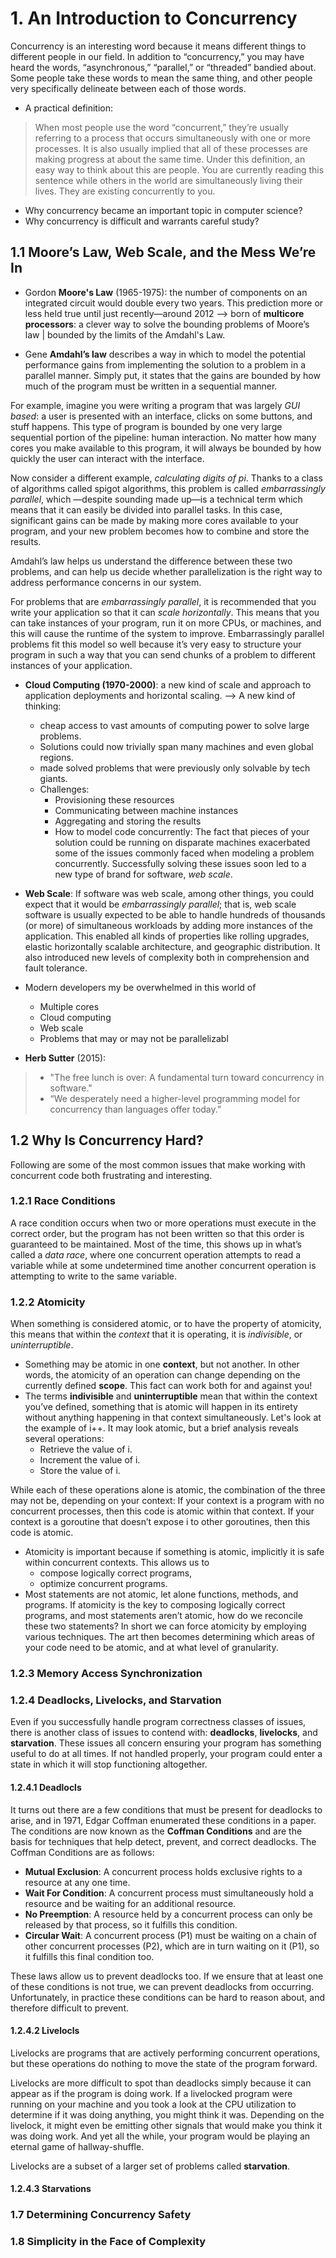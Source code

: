 # **1. An Introduction to Concurrency**

Concurrency is an interesting word because it means different things to different people in our field. In addition to “concurrency,” you may have heard the words, “asynchronous,” “parallel,” or “threaded” bandied about. Some people take these words to mean the same thing, and other people very specifically delineate between each of
those words.

- A practical definition:

>
> When most people use the word “concurrent,” they’re usually referring to a process that occurs simultaneously with one or more processes. It is also usually implied that all of these processes are making progress at about the same time. Under this definition, an easy way to think about this are people. You are currently reading this sentence while others in the world are simultaneously living their lives. They are existing concurrently to you.
>

- Why concurrency became an important topic in computer science?
- Why concurrency is difficult and warrants careful study?

## **1.1 Moore’s Law, Web Scale, and the Mess We’re In**

- Gordon **Moore's Law** (1965-1975): the number of components on an integrated circuit would double every two years. This prediction more or less held true until just recently—around 2012 --> born of **multicore processors**: a clever way to solve the bounding problems of Moore’s law | bounded by the limits of the Amdahl's Law. 

- Gene **Amdahl’s law** describes a way in which to model the potential performance gains from implementing the solution to a problem in a parallel manner. Simply put, it states that the gains are bounded by how much of the program must be written in a sequential manner.


For example, imagine you were writing a program that was largely *GUI based*: a user is presented with an interface, clicks on some buttons, and stuff happens. This type of program is bounded by one very large sequential portion of the pipeline: human interaction. No matter how many cores you make available to this program, it will always be bounded by how quickly the user can interact with the interface.


Now consider a different example, *calculating digits of pi*. Thanks to a class of algorithms called spigot algorithms, this problem is called *embarrassingly parallel*, which —despite sounding made up—is a technical term which means that it can easily be divided into parallel tasks. In this case, significant gains can be made by making more cores available to your program, and your new problem becomes how to combine and store the results.

Amdahl’s law helps us understand the difference between these two problems, and can help us decide whether parallelization is the right way to address performance concerns in our system.

For problems that are *embarrassingly parallel*, it is recommended that you write your application so that it can *scale horizontally*. This means that you can take instances of your program, run it on more CPUs, or machines, and this will cause the runtime of the system to improve. Embarrassingly parallel problems fit this model so well because it’s very easy to structure your program in such a way that you can send chunks of a problem to different instances of your application.

- **Cloud Computing (1970-2000)**: a new kind of scale and approach to application deployments and horizontal 
scaling. --> A new kind of thinking: 
  - cheap access to vast amounts of computing power to solve large problems.
  - Solutions could now trivially span many machines and even global regions.
  - made solved problems that were previously only solvable by tech giants.
  - Challenges:
    - Provisioning these resources
    - Communicating between machine instances
    - Aggregating and storing the results
    - How to model code concurrently: The fact that pieces of your solution could be running on disparate machines exacerbated some of the issues commonly faced when modeling a problem concurrently. Successfully solving these issues soon led to a new type of brand for software, *web scale*.

- **Web Scale**: If software was web scale, among other things, you could expect that it would be *embarrassingly parallel*; that is, web scale software is usually expected to be able to handle hundreds of thousands (or more) of simultaneous workloads by adding more instances of the application. This enabled all kinds of properties like rolling upgrades, elastic horizontally scalable architecture, and geographic distribution. It also introduced new levels of complexity both in comprehension and fault tolerance.

- Modern developers my be overwhelmed in this world of
  - Multiple cores
  - Cloud computing
  - Web scale
  - Problems that may or may not be parallelizabl 

- **Herb Sutter** (2015):
>
> - "The free lunch is over: A fundamental turn toward concurrency in software."
> - “We desperately need a higher-level programming model for concurrency than languages offer today.”
>


## **1.2 Why Is Concurrency Hard?**
Following are some of the most common issues that make working with concurrent code both frustrating and interesting.

### **1.2.1 Race Conditions**

A race condition occurs when two or more operations must execute in the correct order, but the program has not been written so that this order is guaranteed to be maintained.
Most of the time, this shows up in what’s called a *data race*, where one concurrent operation attempts to read a variable while at some undetermined time another concurrent operation is attempting to write to the same variable.

### **1.2.2 Atomicity**

When something is considered atomic, or to have the property of atomicity, this means that within the *context* that it is operating, it is *indivisible*, or *uninterruptible*.

- Something may be atomic in one **context**, but not another. In other words, the atomicity of an operation can change depending on the currently defined **scope**. This fact can work both for and against you!
- The terms **indivisible** and **uninterruptible** mean that within the context you’ve defined, something that is atomic will happen in its entirety without anything happening in that context simultaneously. Let's look at the example of i++. It may look atomic, but a brief analysis reveals several operations: 
  - Retrieve the value of i.
  - Increment the value of i.
  - Store the value of i.
  
While each of these operations alone is atomic, the combination of the three may not be, depending on your context: If your context is a program with no concurrent processes, then this code is atomic within that context. If your context is a goroutine that doesn’t expose i to other goroutines, then this code is atomic.
- Atomicity is important because if something is atomic, implicitly it is safe within concurrent contexts. This allows us to
  - compose logically correct programs,
  - optimize concurrent programs.
- Most statements are not atomic, let alone functions, methods, and programs. If atomicity is the key to composing logically correct programs, and most statements aren’t atomic, how do we reconcile these two statements? In short we can force atomicity by employing various techniques. The art then becomes determining which areas of your code need to be atomic, and at what level of granularity.

### **1.2.3 Memory Access Synchronization**


### **1.2.4 Deadlocks, Livelocks, and Starvation**

Even if you successfully handle program correctness classes of issues, there is another class of issues to contend with: **deadlocks**, **livelocks**, and **starvation**. These issues all concern ensuring your program has something useful to do at all times. If not handled properly, your program could enter a state in which it will stop functioning altogether.
#### **1.2.4.1 Deadlocls**
It turns out there are a few conditions that must be present for deadlocks to arise, and in 1971, Edgar Coffman enumerated these conditions in a paper. The conditions are now known as the **Coffman Conditions** and are the basis for techniques that help detect, prevent, and correct deadlocks. The Coffman Conditions are as follows:

- **Mutual Exclusion**: A concurrent process holds exclusive rights to a resource at any one time.
- **Wait For Condition**: A concurrent process must simultaneously hold a resource and be waiting for an additional resource.
- **No Preemption**: A resource held by a concurrent process can only be released by that process, so it fulfills this condition.
- **Circular Wait**: A concurrent process (P1) must be waiting on a chain of other concurrent processes (P2), which are in turn waiting on it (P1), so it fulfills this final condition too.


These laws allow us to prevent deadlocks too. If we ensure that at least one of these conditions is not true, we can prevent deadlocks from occurring. Unfortunately, in practice these conditions can be hard to reason about, and therefore difficult to prevent.
#### **1.2.4.2 Livelocls**

Livelocks are programs that are actively performing concurrent operations, but these operations do nothing to move the state of the program forward.

Livelocks are more difficult to spot than deadlocks simply because it can appear as if the program is doing work. If a livelocked program were running on your machine and you took a look at the CPU utilization to determine if it was doing anything, you might think it was. Depending on the livelock, it might even be emitting other signals that would make you think it was doing work. And yet all the while, your program would be playing an eternal game of hallway-shuffle.

Livelocks are a subset of a larger set of problems called **starvation**.

#### **1.2.4.3 Starvations**

### **1.7 Determining Concurrency Safety**


### **1.8 Simplicity in the Face of Complexity**